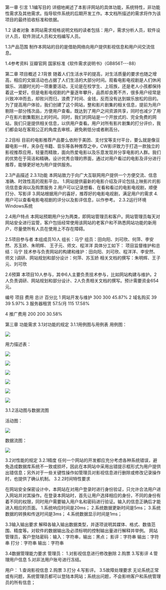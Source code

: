 第一章    引言
1.1编写目的
详细地阐述了本影评网站的具体功能，系统特性，非功能性需求及其他需求。指导软件系统的后期开发工作。本文档所描述的需求将作为该项目的最终验收标准和依据。

1.2 读者对象
本网站需求规格说明文档的读者包括：用户，需求分析人员，软件设计人员，软件测试人员和文档编写人员。

1.3产品范围
制作本网站的目的是借助网络向用户提供影视信息和用户间交流信息。

1.4参考资料
豆瓣官网
国家标准《软件需求说明书》（GB856T---88）






第二章    项目概述
2.1背景
随着人们生活水平的提高，对生活质量的要求也随之增高，相应的文娱活动也占据了人们生活的大部分时间。观看电影电视剧是人们休闲娱乐、消磨时光的一项重要活动，无论是在校学生、上班族，还是老人小孩都保持着这一爱好。但是电影电视剧的产量逐年攀升，品质却良莠不齐，很多用户经常是兴致冲冲而去，却败兴而归，浪费了时间、金钱，反而没有达到娱乐放松的目的。
为了提高用户体验，我们创建了这个网站，整和影片剧集的相关信息，提前为用户剔除一部分残次品，方便用户查看。既达到了用户之间资源共享，同时也减少了用户在影片剧集甄别上的时间。同时，我们的网站是一个开放式的、完全免费的网站，我们只是提供相关信息，以供用户查看。用户对所有影片剧集的打分评价，我们都会站在客观公正的角度去审核，避免刷低分或者刷高分。

2.2目标
目前的电影推荐产品要么依附于美团、支付宝等支付平台，要么就是像豆瓣电影一样，夹杂在书籍、音乐等各种推荐之中，CW影评致力于打造一款独立的影视推荐应用，轻量而精致，面向热爱电影以及乐意发现并分享电影的人群。我们的优势在于简洁和精确，设计优秀合理的界面，通过对用户看过的电影及评分进行推荐，能够更好地为用户提供服务。

2.3产品描述
2.3.1功能
本网站致力于向广大互联网用户提供一个方便交流、信息准确、时效性高的观影平台。
1.网站提供最新的电影介绍及评论包括上映影片的影讯信息查询以及购票服务
2.用户可以记录想看、在看和看过的电影电视剧，顺便打分、写影评
3.网站根据用户的喜好，推荐好的电影电视剧，满足用户的需求
4.用户可以查看电影电视剧的评分以及影评信息，以作参考。
2.3.2运行环境
Windows系统

2.4用户特点
本网站预期用户分为两类，即网站管理员和客户。网站管理员每天对网站安全进行监管，客户包括经常使用该网站的老客户和不熟悉网站功能的新用户，尽量使所有人员在使用上不存在障碍。


2.5项目参与者
本组成员10人 
组长：马宁 
组员：田向阳、刘可欣、何萍、李安然、苏玉娇、朱明辉、
      王子元、师文、程洋洋 
具体分工如下：
项目监督维护和总结：马宁
技术参与负责网站的构建和维护：田向阳、刘可欣、程洋洋、李安然、师文
)调研、网站规划和部分设计：何萍、苏玉娇
相关文档的撰写：朱明辉、王子元、刘可欣


2.6预算
本项目10人参与，其中6人主要负责技术参与，比如网站构建与维护。2人负责调研、网站规划和部分设计、2人负责相关文档的撰写。预计需要资金654元。   

编号	项目	费用	总计	百分比
1	网站开发与维护	300	300	45.87%
2	域名购买 	39 	39	5.97%
3	服务器租赁 	57.5/月	115 	17.58% 

4	 推广费用	200	200	30.58%





第三章    功能需求
3.1对功能的规定
3.1.1用例图与用例表
用例图：

![](https://ooo.0o0.ooo/2017/06/19/5947d7b266a60.png)

用力描述表：

![](https://ooo.0o0.ooo/2017/06/19/5947d6d8a89c4.png)

![](https://ooo.0o0.ooo/2017/06/19/5947d7e6881bf.png)

![](https://ooo.0o0.ooo/2017/06/19/5947d823a0f5f.png)

![](https://ooo.0o0.ooo/2017/06/19/5947d85891fb3.png)

![](https://ooo.0o0.ooo/2017/06/19/5947d89324896.png)

![](https://ooo.0o0.ooo/2017/06/19/5947d8c2707b7.png)

3.1.2活动图与数据流图

活动图：

![](https://ooo.0o0.ooo/2017/06/19/5947ce07ece9a.png)





数据流图：

![](https://ooo.0o0.ooo/2017/06/19/5947cdce6fc9e.png)








3.2对性能的规定
3.2.1精度
任何一个网站的开发都应充分考虑各种系统错误，避免造成数据库系统不一致或损坏，因此在本网站中采用出错提示框形式为用户提供出错信息；另外对于一些关键性操作如管理员对影视信息进行删除或修改记录操作时，也提供了确认机制。
3.2.2时间特性要求

 在网站安全保密设计中，本网站在对用户登录时进行身份验证，只允许合法用户进入网站并对其操作。在登录本网站时，首先让用户选择相应的身份，不同的身份有着不同的权限，同时用户需要输入用户名和密码进行验证。输入的信息正确后才能进入相应的页面。
1.系统响应时间是20ms；
2.系统数据更新时间是5ms；
3.系统数据的转换和传送时间是3ms；
4.系统数据显示时间是1ms；


3.3输入输出要求
解释各输入输出数据类型，并逐项说明其媒体、格式、数值范围、精度等。对软件的数据输出及必须标明的控制输出量进行解释并举例。
网站管理员，客户登陆密码：输入：字符串，输出：黑点；
影评：字符串    输出：字符串
打分：字符串    输出：字符串

3.4数据管理能力要求
管理员：
    1.对影视信息进行修改删除
     2.购票
     3.写影评
     4.管理用户信息
     5.对非法用户账号进行冻结。

用户：
      1.查询影视信息
       2.购票
       3.打分
       4.写影评。
3.5故障处理要求
无论系统正常或有问题，系统管理员都可以登陆本网站；系统出问题，不会影响客户和系统管理员的所有信息；

     

